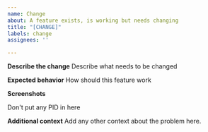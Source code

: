 ```yaml
---
name: Change
about: A feature exists, is working but needs changing
title: "[CHANGE]"
labels: change
assignees: ''

---
```


**Describe the change**
Describe what needs to be changed

**Expected behavior**
How should this feature work 

**Screenshots**

Don't put any PID in here

**Additional context**
Add any other context about the problem here.